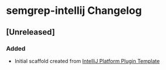 <!-- Keep a Changelog guide -> https://keepachangelog.com -->

# semgrep-intellij Changelog

## [Unreleased]

### Added

- Initial scaffold created
  from [IntelliJ Platform Plugin Template](https://github.com/JetBrains/intellij-platform-plugin-template)
